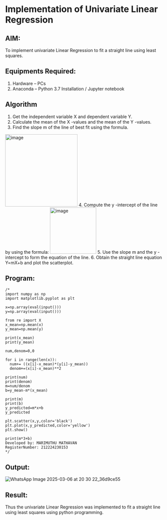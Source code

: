 # Implementation of Univariate Linear Regression
## AIM:
To implement univariate Linear Regression to fit a straight line using least squares.

## Equipments Required:
1. Hardware – PCs
2. Anaconda – Python 3.7 Installation / Jupyter notebook

## Algorithm
1. Get the independent variable X and dependent variable Y.
2. Calculate the mean of the X -values and the mean of the Y -values.
3. Find the slope m of the line of best fit using the formula. 
<img width="231" alt="image" src="https://user-images.githubusercontent.com/93026020/192078527-b3b5ee3e-992f-46c4-865b-3b7ce4ac54ad.png">
4. Compute the y -intercept of the line by using the formula:
<img width="148" alt="image" src="https://user-images.githubusercontent.com/93026020/192078545-79d70b90-7e9d-4b85-9f8b-9d7548a4c5a4.png">
5. Use the slope m and the y -intercept to form the equation of the line.
6. Obtain the straight line equation Y=mX+b and plot the scatterplot.

## Program:
```
/*
import numpy as np
import matplotlib.pyplot as plt

x=np.array(eval(input()))
y=np.array(eval(input()))

from re import X
x_mean=np.mean(x)
y_mean=np.mean(y)

print(x_mean)
print(y_mean)

num,denom=0,0

for i in range(len(x)):
  num+= ((x[i]-x_mean)*(y[i]-y_mean))
  denom+=(x[i]-x_mean)**2

print(num)
print(denom)
m=num/denom
b=y_mean-m*(x_mean)

print(m)
print(b)
y_predicted=m*x+b
y_predicted

plt.scatter(x,y,color='black')
plt.plot(x,y_predicted,color='yellow')
plt.show()

print(m*3+b)
Developed by: MARIMUTHU MATHAVAN
RegisterNumber: 212224230153 
*/
```

## Output:
![WhatsApp Image 2025-03-06 at 20 30 22_36d9ce55](https://github.com/user-attachments/assets/0661fcea-44cc-4636-a367-c0460845f300)



## Result:
Thus the univariate Linear Regression was implemented to fit a straight line using least squares using python programming.
